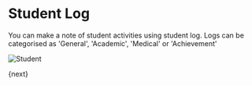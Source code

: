 # Student Log

You can make a note of student activities using student log.
Logs can be categorised as 'General', 'Academic', 'Medical' or 'Achievement'

<img class="screenshot" alt="Student" src="{{docs_base_url}}/assets/img/schools/student/student-log.png">

{next}
